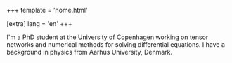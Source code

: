 +++
template = 'home.html'

[extra]
lang = 'en'
+++

I'm a PhD student at the University of Copenhagen working on tensor networks and numerical methods for solving differential equations. I have a background in physics from Aarhus University, Denmark.